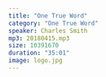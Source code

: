 ```yaml
---
title: "One True Word"
category: "One True Word"
speaker: Charles Smith
mp3: 20180415.mp3
size: 10391670
duration: "35:01"
image: logo.jpg
---
```

